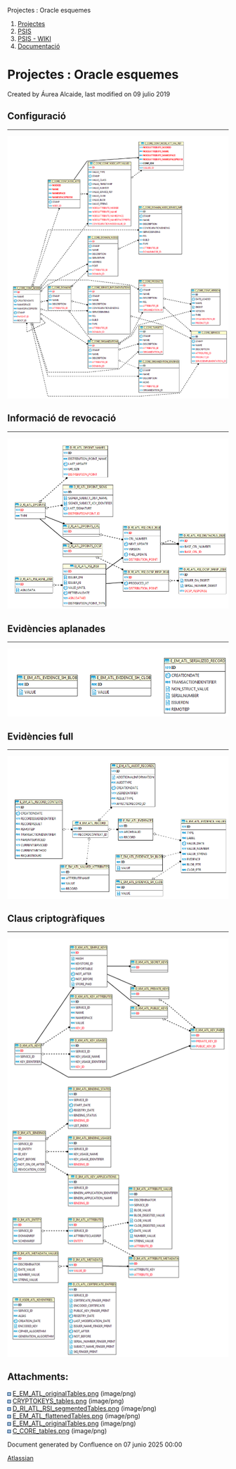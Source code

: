 Projectes : Oracle esquemes  

1.  [Projectes](index.md)
2.  [PSIS](PSIS_24215797.md)
3.  [PSIS - WIKI](PSIS---WIKI_24215598.md)
4.  [Documentació](24215931.md)

Projectes : Oracle esquemes
===========================

Created by Áurea Alcaide, last modified on 09 julio 2019

**Configuració**
----------------

* * *

![](attachments/24216091/24216099.png)

**Informació de revocació**
---------------------------

* * *

![](attachments/24216091/24216095.png)

**Evidències aplanades**
------------------------

* * *

![](attachments/24216091/24216096.png)

**Evidències full**
-------------------

* * *

![](attachments/24216091/24216093.png)

  

**Claus criptogràfiques**
-------------------------

* * *

![](attachments/24216091/24216094.png)

Attachments:
------------

![](images/icons/bullet_blue.gif) [E\_EM\_ATL\_originalTables.png](attachments/24216091/24216097.png) (image/png)  
![](images/icons/bullet_blue.gif) [CRYPTOKEYS\_tables.png](attachments/24216091/24216094.png) (image/png)  
![](images/icons/bullet_blue.gif) [D\_RI\_ATL\_RSI\_segmentedTables.png](attachments/24216091/24216095.png) (image/png)  
![](images/icons/bullet_blue.gif) [E\_EM\_ATL\_flattenedTables.png](attachments/24216091/24216096.png) (image/png)  
![](images/icons/bullet_blue.gif) [E\_EM\_ATL\_originalTables.png](attachments/24216091/24216093.png) (image/png)  
![](images/icons/bullet_blue.gif) [C\_CORE\_tables.png](attachments/24216091/24216099.png) (image/png)  

Document generated by Confluence on 07 junio 2025 00:00

[Atlassian](http://www.atlassian.com/)